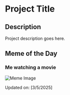 # Project Title

## Description

Project description goes here.

## Meme of the Day

### Me watching a movie
![Meme Image](https://i.redd.it/4m6aayz4nfme1.png)

Updated on: [3/5/2025]